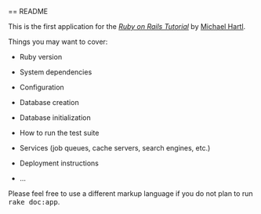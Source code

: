 == README

This is the first application for the
[*Ruby on Rails Tutorial*](http://www.railstutorial.org/)
by [Michael Hartl](http://www.michaelhartl.com/).

Things you may want to cover:

* Ruby version

* System dependencies

* Configuration

* Database creation

* Database initialization

* How to run the test suite

* Services (job queues, cache servers, search engines, etc.)

* Deployment instructions

* ...


Please feel free to use a different markup language if you do not plan to run
<tt>rake doc:app</tt>.
